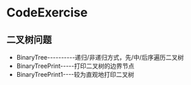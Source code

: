 # CodeExercise
## 二叉树问题
+ BinaryTree----------递归/非递归方式，先/中/后序遍历二叉树
+ BinaryTreePrint-----打印二叉树的边界节点
+ BinaryTreePrint1----较为直观地打印二叉树



